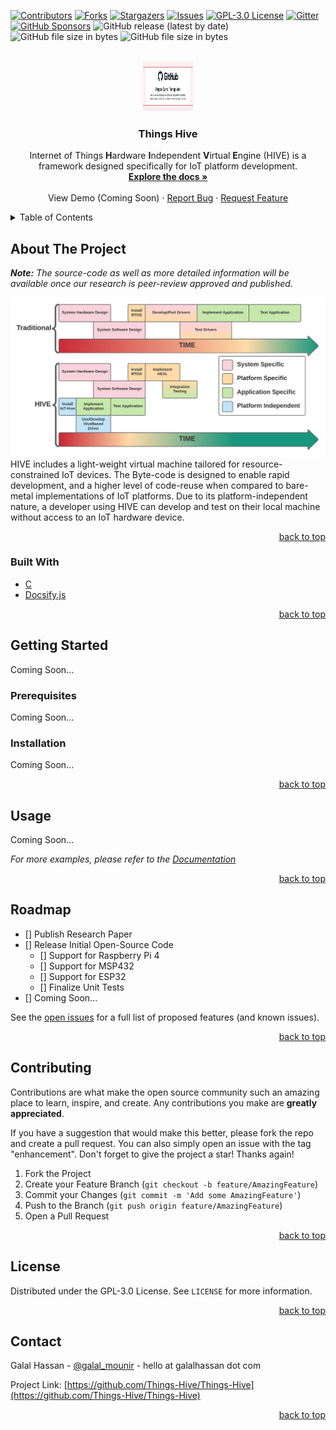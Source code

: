 <div id="top"></div>

<!-- PROJECT SHIELDS -->
<!--
*** I'm using markdown "reference style" links for readability.
*** Reference links are enclosed in brackets [ ] instead of parentheses ( ).
*** See the bottom of this document for the declaration of the reference variables
*** for contributors-url, forks-url, etc. This is an optional, concise syntax you may use.
*** https://www.markdownguide.org/basic-syntax/#reference-style-links
-->
[![Contributors][contributors-shield]][contributors-url]
[![Forks][forks-shield]][forks-url]
[![Stargazers][stars-shield]][stars-url]
[![Issues][issues-shield]][issues-url]
[![GPL-3.0 License][license-shield]][license-url]
[![Gitter][gitter-shield]][gitter-url]
[![GitHub Sponsors][sponsors-shield]][sponsors-url]
![GitHub release (latest by date)][releases-shield]
![GitHub file size in bytes][rpi-shield]
![GitHub file size in bytes][macos-shield]


<!-- PROJECT LOGO -->
<br />
<div align="center">
  <a href="https://github.com/Things-Hive/Things-Hive">
    <img src="docs/_media/logo.png" alt="Logo" width="80" height="80">
  </a>

<h3 align="center">Things Hive</h3>

  <p align="center">
    Internet of Things <b>H</b>ardware <b>I</b>ndependent <b>V</b>irtual <b>E</b>ngine (HIVE) is a framework designed specifically for IoT platform development. 
    <br />
    <a href="https://thingshive.io"><strong>Explore the docs »</strong></a>
    <br />
    <br />
    <a>View Demo (Coming Soon)</a>
    ·
    <a href="https://github.com/Things-Hive/Things-Hive/issues">Report Bug</a>
    ·
    <a href="https://github.com/Things-Hive/Things-Hive/issues">Request Feature</a>
  </p>
</div>



<!-- TABLE OF CONTENTS -->
<details>
  <summary>Table of Contents</summary>
  <ol>
    <li>
      <a href="#about-the-project">About The Project</a>
      <ul>
        <li><a href="#built-with">Built With</a></li>
      </ul>
    </li>
    <li>
      <a href="#getting-started">Getting Started</a>
      <ul>
        <li><a href="#prerequisites">Prerequisites</a></li>
        <li><a href="#installation">Installation</a></li>
      </ul>
    </li>
    <li><a href="#usage">Usage</a></li>
    <li><a href="#roadmap">Roadmap</a></li>
    <li><a href="#contributing">Contributing</a></li>
    <li><a href="#license">License</a></li>
    <li><a href="#contact">Contact</a></li>
  </ol>
</details>



<!-- ABOUT THE PROJECT -->
## About The Project
_<b>Note:</b> The source-code as well as more detailed information will be available once our research is peer-review approved and published._

[![Product Name Screen Shot][product-screenshot]](https://example.com)
HIVE includes a light-weight virtual machine tailored for resource-constrained IoT devices. The Byte-code is designed to enable rapid development, and a higher level of code-reuse when compared to bare-metal implementations of IoT platforms. 
Due to its platform-independent nature, a developer using HIVE can develop and test on their local machine without access to an IoT hardware device. 

<p align="right"><a href="#top">back to top</a></p>



### Built With

- [C]()
- [Docsify.js](https://docsify.js.org/)

<p align="right"><a href="#top">back to top</a></p>



<!-- GETTING STARTED -->
## Getting Started

Coming Soon...

### Prerequisites

Coming Soon...

### Installation

Coming Soon...

<p align="right"><a href="#top">back to top</a></p>



<!-- USAGE EXAMPLES -->
## Usage

Coming Soon...

_For more examples, please refer to the [Documentation](https://thingshive.io)_

<p align="right"><a href="#top">back to top</a></p>



<!-- ROADMAP -->
## Roadmap

- [] Publish Research Paper
- [] Release Initial Open-Source Code
    - [] Support for Raspberry Pi 4   
    - [] Support for MSP432
    - [] Support for ESP32
    - [] Finalize Unit Tests
- [] Coming Soon...

See the [open issues](https://github.com/Things-Hive/Things-Hive/issues) for a full list of proposed features (and known issues).

<p align="right"><a href="#top">back to top</a></p>



<!-- CONTRIBUTING -->
## Contributing

Contributions are what make the open source community such an amazing place to learn, inspire, and create. Any contributions you make are **greatly appreciated**.

If you have a suggestion that would make this better, please fork the repo and create a pull request. You can also simply open an issue with the tag "enhancement".
Don't forget to give the project a star! Thanks again!

1. Fork the Project
2. Create your Feature Branch (`git checkout -b feature/AmazingFeature`)
3. Commit your Changes (`git commit -m 'Add some AmazingFeature'`)
4. Push to the Branch (`git push origin feature/AmazingFeature`)
5. Open a Pull Request

<p align="right"><a href="#top">back to top</a></p>



<!-- LICENSE -->
## License

Distributed under the GPL-3.0 License. See `LICENSE` for more information.

<p align="right"><a href="#top">back to top</a></p>



<!-- CONTACT -->
## Contact

Galal Hassan - [@galal_mounir](https://twitter.com/galal_mounir) - hello at galalhassan dot com

Project Link: [https://github.com/Things-Hive/Things-Hive](https://github.com/Things-Hive/Things-Hive)

<p align="right"><a href="#top">back to top</a></p>



<!-- MARKDOWN LINKS & IMAGES -->
<!-- https://www.markdownguide.org/basic-syntax/#reference-style-links -->
[contributors-shield]: https://img.shields.io/github/contributors/Things-Hive/Things-Hive.svg
[contributors-url]: https://github.com/Things-Hive/Things-Hive/graphs/contributors
[forks-shield]: https://img.shields.io/github/forks/Things-Hive/Things-Hive.svg
[forks-url]: https://github.com/Things-Hive/Things-Hive/network/members
[stars-shield]: https://img.shields.io/github/stars/Things-Hive/Things-Hive.svg
[stars-url]: https://github.com/Things-Hive/Things-Hive/stargazers
[issues-shield]: https://img.shields.io/github/issues/Things-Hive/Things-Hive.svg
[issues-url]: https://github.com/Things-Hive/Things-Hive/issues
[license-shield]: https://img.shields.io/github/license/Things-Hive/Things-Hive.svg
[license-url]: https://github.com/Things-Hive/Things-Hive/blob/main/LICENSE
[product-screenshot]: docs/_media/dev-journey.png

[gitter-shield]: https://badges.gitter.im/Things-Hive/community.svg
[gitter-url]: https://gitter.im/Things-Hive/community?utm_source=badge&utm_medium=badge&utm_campaign=pr-badge
[sponsors-shield]: https://img.shields.io/github/sponsors/Things-Hive?label=Sponsors
[sponsors-url]: https://github.com/sponsors/Things-Hive
[releases-shield]: https://img.shields.io/github/v/release/Things-Hive/Things-Hive?label=Latest%20Release
[rpi-shield]: https://img.shields.io/github/size/Things-Hive/Things-Hive/build/hive-rpi?label=RPi-Size
[macos-shield]: https://img.shields.io/github/size/Things-Hive/Things-Hive/build/hive-mac?label=MacOS-Size
